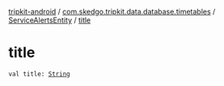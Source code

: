 [tripkit-android](../../index.md) / [com.skedgo.tripkit.data.database.timetables](../index.md) / [ServiceAlertsEntity](index.md) / [title](./title.md)

# title

`val title: `[`String`](https://kotlinlang.org/api/latest/jvm/stdlib/kotlin/-string/index.html)